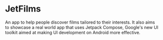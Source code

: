 # JetFilms
An app to help people discover films tailored to their interests. It also aims to showcase a real world app that uses Jetpack Compose, Google's new UI toolkit aimed at making UI development on Android more effective.
